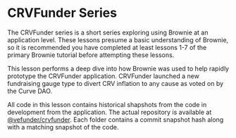 # CRVFunder Series

The CRVFunder series is a short series exploring using Brownie at an application level.  These lessons presume a basic understanding of Brownie, so it is recommended you have completed at least lessons 1-7 of the primary Brownie tutorial before attempting these lessons.

This lesson performs a deep dive into how Brownie was used to help rapidly prototype the CRVFunder application.  CRVFunder launched a new fundraising gauge type to divert CRV inflation to any cause as voted on by the Curve DAO.  

All code in this lesson contains historical shapshots from the code in development from the application.  The actual repository is available at [@vefunder/crvfunder](https://github.com/vefunder/crvfunder/).  Each folder contains a commit snapshot hash along with a matching snapshot of the code.
